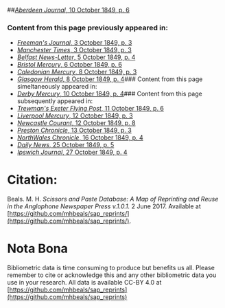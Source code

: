 ##[*Aberdeen Journal*, 10 October 1849, p. 6](https://mhbeals.github.io/sap_html/Aberdeen-Journal/Aberdeen-Journal-10-October-1849-p-6)

### Content from this page previously appeared in:
+ [*Freeman's Journal*, 3 October 1849, p. 3](https://mhbeals.github.io/sap_html/Freeman's-Journal/Freeman's-Journal-3-October-1849-p-3)
+ [*Manchester Times*, 3 October 1849, p. 3](https://mhbeals.github.io/sap_html/Manchester-Times/Manchester-Times-3-October-1849-p-3)
+ [*Belfast News-Letter*, 5 October 1849, p. 4](https://mhbeals.github.io/sap_html/Belfast-News-Letter/Belfast-News-Letter-5-October-1849-p-4)
+ [*Bristol Mercury*, 6 October 1849, p. 6](https://mhbeals.github.io/sap_html/Bristol-Mercury/Bristol-Mercury-6-October-1849-p-6)
+ [*Caledonian Mercury*, 8 October 1849, p. 3](https://mhbeals.github.io/sap_html/Caledonian-Mercury/Caledonian-Mercury-8-October-1849-p-3)
+ [*Glasgow Herald*, 8 October 1849, p. 4](https://mhbeals.github.io/sap_html/Glasgow-Herald/Glasgow-Herald-8-October-1849-p-4)### Content from this page simeltaneously appeared in:
+ [*Derby Mercury*, 10 October 1849, p. 4](https://mhbeals.github.io/sap_html/Derby-Mercury/Derby-Mercury-10-October-1849-p-4)### Content from this page subsequently appeared in:
+ [*Trewman's Exeter Flying Post*, 11 October 1849, p. 6](https://mhbeals.github.io/sap_html/Trewman's-Exeter-Flying-Post/Trewman's-Exeter-Flying-Post-11-October-1849-p-6)
+ [*Liverpool Mercury*, 12 October 1849, p. 3](https://mhbeals.github.io/sap_html/Liverpool-Mercury/Liverpool-Mercury-12-October-1849-p-3)
+ [*Newcastle Courant*, 12 October 1849, p. 8](https://mhbeals.github.io/sap_html/Newcastle-Courant/Newcastle-Courant-12-October-1849-p-8)
+ [*Preston Chronicle*, 13 October 1849, p. 3](https://mhbeals.github.io/sap_html/Preston-Chronicle/Preston-Chronicle-13-October-1849-p-3)
+ [*NorthWales Chronicle*, 16 October 1849, p. 4](https://mhbeals.github.io/sap_html/NorthWales-Chronicle/NorthWales-Chronicle-16-October-1849-p-4)
+ [*Daily News*, 25 October 1849, p. 5](https://mhbeals.github.io/sap_html/Daily-News/Daily-News-25-October-1849-p-5)
+ [*Ipswich Journal*, 27 October 1849, p. 4](https://mhbeals.github.io/sap_html/Ipswich-Journal/Ipswich-Journal-27-October-1849-p-4)
                    
# Citation: 

Beals. M. H. *Scissors and Paste Database: A Map of Reprinting and Reuse in the Anglophone Newspaper Press v.1.0.1.* 2 June 2017. Available at [https://github.com/mhbeals/sap_reprints/](https://github.com/mhbeals/sap_reprints/). 
                    
# Nota Bona

Bibliometric data is time consuming to produce but benefits us all. Please remember to cite or acknowledge this and any other bibliometric data you use in your research. All data is available CC-BY 4.0 at [https://github.com/mhbeals/sap_reprints](https://github.com/mhbeals/sap_reprints)